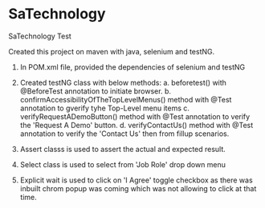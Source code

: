 # SaTechnology
SaTechnology Test

Created this project on maven with java, selenium and testNG.

1. In POM.xml file, provided the dependencies of selenium and testNG
2. Created testNG class with below methods:
   a. beforetest() with @BeforeTest annotation to initiate browser.
   b. confirmAccessibilityOfTheTopLevelMenus() method with @Test annotation to gverify tyhe Top-Level menu items
   c. verifyRequestADemoButton() method with @Test annotation to verify the 'Request A Demo' button.
   d. verifyContactUs() method with @Test annotation to verify the 'Contact Us' then from fillup scenarios.

3. Assert classs is used to assert the actual and expected result.
4. Select class is used to select from 'Job Role' drop down menu
5. Explicit wait is used to click on 'I Agree' toggle checkbox as there was inbuilt chrom popup was coming which was not allowing to click at that time.
   
